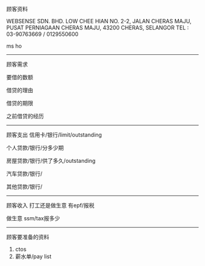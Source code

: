 顾客资料

WEBSENSE SDN. BHD. 
LOW CHEE HIAN NO. 2-2, JALAN CHERAS MAJU, PUSAT PERNIAGAAN CHERAS MAJU, 43200 CHERAS, SELANGOR TEL : 03-90763669 / 0129550600

ms ho

-----------------
顾客需求


要借的数额

借贷的理由

借贷的期限

之前借贷的经历


--------------
顾客支出
信用卡/银行/limit/outstanding


个人贷款/银行/分多少期

房屋贷款/银行/供了多久/outstanding

汽车贷款/银行/


其他贷款/银行/

-----------
顾客收入
打工还是做生意
有epf/报税

做生意 ssm/tax报多少

-------
顾客要准备的资料
1. ctos
2. 薪水单/pay list




